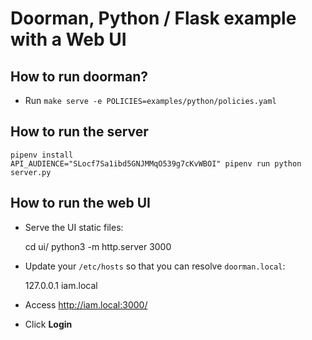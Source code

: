 # Doorman, Python / Flask example with a Web UI

## How to run doorman?

- Run `make serve -e POLICIES=examples/python/policies.yaml`


## How to run the server

    pipenv install
    API_AUDIENCE="SLocf7Sa1ibd5GNJMMqO539g7cKvWBOI" pipenv run python server.py


## How to run the web UI

- Serve the UI static files:

    cd ui/
    python3 -m http.server 3000

- Update your `/etc/hosts` so that you can resolve `doorman.local`:

	127.0.0.1 iam.local

- Access http://iam.local:3000/
- Click **Login**
